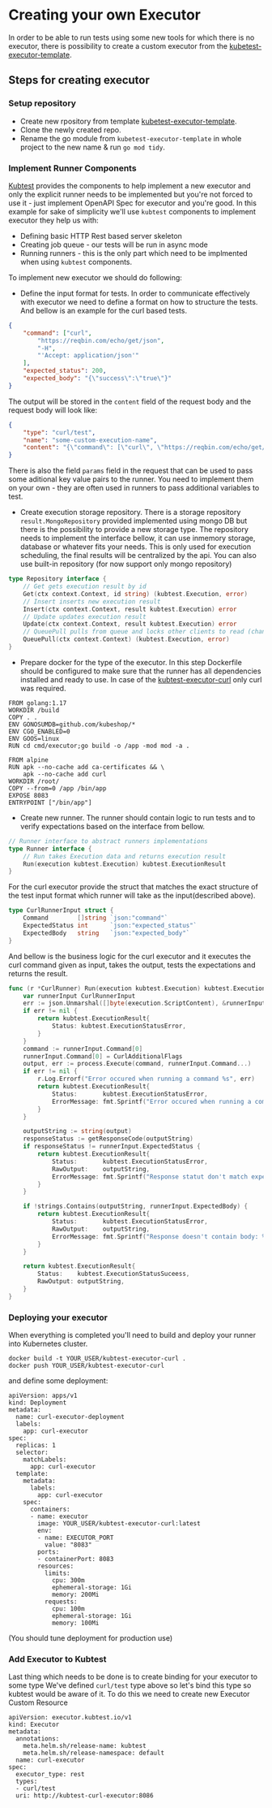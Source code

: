 # Creating your own Executor

In order to be able to run tests using some new tools for which there is no executor, there is possibility to create a custom executor from the [kubetest-executor-template](https://github.com/kubeshop/kubtest-executor-template).

## Steps for creating executor

### Setup repository

- Create new rpository from template [kubetest-executor-template](https://github.com/kubeshop/kubtest-executor-template).
- Clone the newly created repo.
- Rename the go module from `kubetest-executor-template` in whole project to the new name & run `go mod tidy`.

### Implement Runner Components

[Kubtest](https://github.com/kubeshop/kubtest) provides the components to help implement a new executor and only the explicit runner needs to be implemented but you're not forced to use it - just implement OpenAPI Spec for executor 
and you're good.
In this example for sake of simplicity we'll use `kubtest` components to implement executor they help us with:
- Defining basic HTTP Rest based server skeleton
- Creating job queue - our tests will be run in async mode
- Running runners - this is the only part which need to be implmented when using `kubtest` components.


To implement new executor we should do following: 

- Define the input format for tests.
  In order to communicate effectively with executor we need to define a format on how to structure the tests. And bellow is an example for the curl based tests.

```json
{
    "command": ["curl",
        "https://reqbin.com/echo/get/json",
        "-H",
        "'Accept: application/json'"
    ],
    "expected_status": 200,
    "expected_body": "{\"success\":\"true\"}"
}
```

The output will be stored in the `content` field of the request body and the request body will look like:

```json
{
    "type": "curl/test",
    "name": "some-custom-execution-name",
    "content": "{\"command\": [\"curl\", \"https://reqbin.com/echo/get/json\", \"-H\", \"'Accept: application/json'\"],\"expected_status\":200,\"expected_body\":\"{\\\"success\\\":\\\"true\\\"}\"}"
}
```

There is also the field `params` field in the request that can be used to pass some aditional key value pairs to the runner. You need to implement them on your own - they are often used in runners to pass additional variables to test.

- Create execution storage repository.
  There is a storage repository `result.MongoRepository` provided implemented using mongo DB but there is the possibility to provide a new storage type.
  The repository needs to implement the interface bellow, it can use inmemory storage, database or whatever fits your needs. This is only used for execution scheduling, the final results will be centralized by the api. You can also use 
  built-in repository (for now  support only mongo repository)

```go
type Repository interface {
    // Get gets execution result by id
    Get(ctx context.Context, id string) (kubtest.Execution, error)
    // Insert inserts new execution result
    Insert(ctx context.Context, result kubtest.Execution) error
    // Update updates execution result
    Update(ctx context.Context, result kubtest.Execution) error
    // QueuePull pulls from queue and locks other clients to read (changes state from queued->pending)
    QueuePull(ctx context.Context) (kubtest.Execution, error)
}
```

- Prepare docker for the type of the executor.
  In this step Dockerfile should be configured to make sure that the runner has all dependencies installed and ready to use. 
  In case of the [kubtest-executor-curl](https://github.com/kubeshop/kubtest-executor-curl) only curl was required.

```docker
FROM golang:1.17
WORKDIR /build
COPY . .
ENV GONOSUMDB=github.com/kubeshop/* 
ENV CGO_ENABLED=0 
ENV GOOS=linux
RUN cd cmd/executor;go build -o /app -mod mod -a .

FROM alpine
RUN apk --no-cache add ca-certificates && \
    apk --no-cache add curl
WORKDIR /root/
COPY --from=0 /app /bin/app
EXPOSE 8083
ENTRYPOINT ["/bin/app"]
```

- Create new runner.
  The runner should contain logic to run tests and to verify expectations based on the interface from bellow.

```go
// Runner interface to abstract runners implementations
type Runner interface {
    // Run takes Execution data and returns execution result
    Run(execution kubtest.Execution) kubtest.ExecutionResult
}
```

  For the curl executor provide the struct that matches the exact structure of the test input format which runner will take as the input(described above).

```go
type CurlRunnerInput struct {
    Command        []string `json:"command"`
    ExpectedStatus int      `json:"expected_status"`
    ExpectedBody   string   `json:"expected_body"`
}
```

  And bellow is the business logic for the curl executor and it executes the curl command given as input, takes the output, tests the expectations and returns the result.

```go
func (r *CurlRunner) Run(execution kubtest.Execution) kubtest.ExecutionResult {
    var runnerInput CurlRunnerInput
    err := json.Unmarshal([]byte(execution.ScriptContent), &runnerInput)
    if err != nil {
        return kubtest.ExecutionResult{
            Status: kubtest.ExecutionStatusError,
        }
    }
    command := runnerInput.Command[0]
    runnerInput.Command[0] = CurlAdditionalFlags
    output, err := process.Execute(command, runnerInput.Command...)
    if err != nil {
        r.Log.Errorf("Error occured when running a command %s", err)
        return kubtest.ExecutionResult{
            Status:       kubtest.ExecutionStatusError,
            ErrorMessage: fmt.Sprintf("Error occured when running a command %s", err),
        }
    }

    outputString := string(output)
    responseStatus := getResponseCode(outputString)
    if responseStatus != runnerInput.ExpectedStatus {
        return kubtest.ExecutionResult{
            Status:       kubtest.ExecutionStatusError,
            RawOutput:    outputString,
            ErrorMessage: fmt.Sprintf("Response statut don't match expected %d got %d", runnerInput.ExpectedStatus, responseStatus),
        }
    }

    if !strings.Contains(outputString, runnerInput.ExpectedBody) {
        return kubtest.ExecutionResult{
            Status:       kubtest.ExecutionStatusError,
            RawOutput:    outputString,
            ErrorMessage: fmt.Sprintf("Response doesn't contain body: %s", runnerInput.ExpectedBody),
        }
    }

    return kubtest.ExecutionResult{
        Status:    kubtest.ExecutionStatusSuceess,
        RawOutput: outputString,
    }
}
```

### Deploying your executor

When everything is completed you'll need to build and deploy your runner into Kubernetes cluster. 

```
docker build -t YOUR_USER/kubtest-executor-curl . 
docker push YOUR_USER/kubtest-executor-curl
```

and define some deployment: 
```
apiVersion: apps/v1
kind: Deployment
metadata:
  name: curl-executor-deployment
  labels:
    app: curl-executor
spec:
  replicas: 1
  selector:
    matchLabels:
      app: curl-executor
  template:
    metadata:
      labels:
        app: curl-executor
    spec:
      containers:
      - name: executor
        image: YOUR_USER/kubtest-executor-curl:latest
        env:
        - name: EXECUTOR_PORT
          value: "8083"
        ports:
        - containerPort: 8083
        resources:
          limits:
            cpu: 300m
            ephemeral-storage: 1Gi
            memory: 200Mi
          requests:
            cpu: 100m
            ephemeral-storage: 1Gi
            memory: 100Mi
```

(You should tune deployment for production use)

### Add Executor to Kubtest

Last thing which needs to be done is to create binding for your executor to some type 
We've defined `curl/test` type above so let's bind this type so kubtest would be aware of it. 
To do this we need to create new Executor Custom Resource

```
apiVersion: executor.kubtest.io/v1
kind: Executor
metadata:
  annotations:
    meta.helm.sh/release-name: kubtest
    meta.helm.sh/release-namespace: default
  name: curl-executor
spec:
  executor_type: rest
  types:
  - curl/test
  uri: http://kubtest-curl-executor:8086
```

